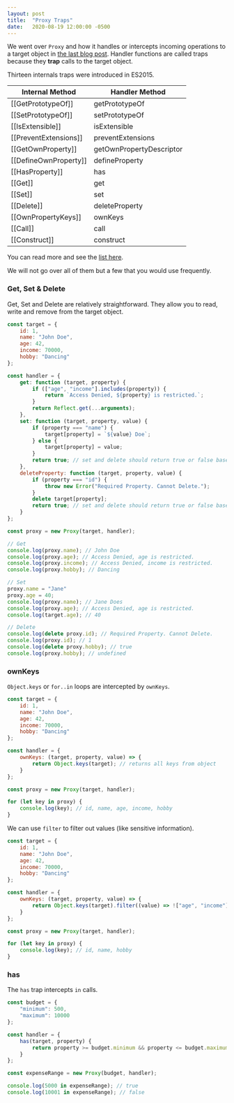 ```yaml
---
layout: post
title:  "Proxy Traps"
date:   2020-08-19 12:00:00 -0500
---
```


We went over `Proxy` and how it handles or intercepts incoming operations to a target object in [the last blog post](https://bhagat.me/blog/2020/08/18/proxy-object.html). Handler functions are called traps because they **trap** calls to the target object.

Thirteen internals traps were introduced in ES2015.

| Internal Method       | Handler Method           |
|-----------------------|--------------------------|
| [[GetPrototypeOf]]    | getPrototypeOf           |
| [[SetPrototypeOf]]    | setPrototypeOf           |
| [[IsExtensible]]      | isExtensible             |
| [[PreventExtensions]] | preventExtensions        |
| [[GetOwnProperty]]    | getOwnPropertyDescriptor |
| [[DefineOwnProperty]] | defineProperty           |
| [[HasProperty]]       | has                      |
| [[Get]]               | get                      |
| [[Set]]               | set                      |
| [[Delete]]            | deleteProperty           |
| [[OwnPropertyKeys]]   | ownKeys                  |
| [[Call]]              | call                     |
| [[Construct]]         | construct                |

You can read more and see the [list here](https://www.ecma-international.org/ecma-262/9.0/#table-30).

We will not go over all of them but a few that you would use frequently.

### Get, Set & Delete

Get, Set and Delete are relatively straightforward. They allow you to read, write and remove from the target object.

```javascript
const target = {
    id: 1,
    name: "John Doe",
    age: 42,
    income: 70000,
    hobby: "Dancing"
};

const handler = {
    get: function (target, property) {
        if (["age", "income"].includes(property)) {
            return `Access Denied, ${property} is restricted.`;
        }
        return Reflect.get(...arguments);
    },
    set: function (target, property, value) {
        if (property === "name") {
            target[property] = `${value} Doe`;
        } else {
            target[property] = value;
        }
        return true; // set and delete should return true or false based on the success
    },
    deleteProperty: function (target, property, value) {
        if (property === "id") {
            throw new Error("Required Property. Cannot Delete.");
        }
        delete target[property];
        return true; // set and delete should return true or false based on the success
    }
};

const proxy = new Proxy(target, handler);

// Get
console.log(proxy.name); // John Doe
console.log(proxy.age); // Access Denied, age is restricted.
console.log(proxy.income); // Access Denied, income is restricted.
console.log(proxy.hobby); // Dancing

// Set
proxy.name = "Jane"
proxy.age = 40;
console.log(proxy.name); // Jane Does
console.log(proxy.age); // Access Denied, age is restricted.
console.log(target.age); // 40

// Delete
console.log(delete proxy.id); // Required Property. Cannot Delete.
console.log(proxy.id); // 1
console.log(delete proxy.hobby); // true
console.log(proxy.hobby); // undefined
```

### ownKeys

`Object.keys` or `for..in` loops are intercepted by `ownKeys`.

```javascript
const target = {
    id: 1,
    name: "John Doe",
    age: 42,
    income: 70000,
    hobby: "Dancing"
};

const handler = {
    ownKeys: (target, property, value) => {
        return Object.keys(target); // returns all keys from object
    }
};

const proxy = new Proxy(target, handler);

for (let key in proxy) {
    console.log(key); // id, name, age, income, hobby
}
```

We can use `filter` to filter out values (like sensitive information).

```javascript
const target = {
    id: 1,
    name: "John Doe",
    age: 42,
    income: 70000,
    hobby: "Dancing"
};

const handler = {
    ownKeys: (target, property, value) => {
        return Object.keys(target).filter((value) => !["age", "income"].includes(value));
    }
};

const proxy = new Proxy(target, handler);

for (let key in proxy) {
    console.log(key); // id, name, hobby
}
```

### has

The `has` trap intercepts `in` calls.

```javascript
const budget = {
    "minimum": 500,
    "maximum": 10000
};

const handler = {
    has(target, property) {
        return property >= budget.minimum && property <= budget.maximum;
    }
};

const expenseRange = new Proxy(budget, handler);

console.log(5000 in expenseRange); // true
console.log(10001 in expenseRange); // false
```
